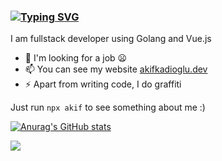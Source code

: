 ### [![Typing SVG](https://readme-typing-svg.demolab.com?font=Gloria+Hallelujah&size=31&pause=1000&color=2190C5&width=435&lines=Full+Stack+Developer)](https://github.com/akifkadioglu)

I am fullstack developer using Golang and Vue.js
- 🔭 I'm looking for a job 😦
- 📫 You can see my website [akifkadioglu.dev](https://www.akifkadioglu.dev/)
- ⚡ Apart from writing code, I do graffiti

Just run `npx akif` to see something about me :)

[![Anurag's GitHub stats](https://github-readme-stats.vercel.app/api?username=akifkadioglu&show_icons=true&theme=gruvbox)](https://github.com/akifkadioglu)


![](https://komarev.com/ghpvc/?username=akifkadioglu&style=for-the-badge)

<!--
**akifkadioglu/akifkadioglu** is a ✨ _special_ ✨ repository because its `README.md` (this file) appears on your GitHub profile.

Here are some ideas to get you started:

- 🔭 I’m currently working on ...
- 🌱 I’m currently learning ...
- 👯 I’m looking to collaborate on ...
- 🤔 I’m looking for help with ...
- 💬 Ask me about ...
- 📫 How to reach me: ...
- 😄 Pronouns: ...
- ⚡ Fun fact: ...
-->
